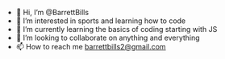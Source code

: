 - 👋 Hi, I’m @BarrettBills
- 👀 I’m interested in sports and learning how to code
- 🌱 I’m currently learning the basics of coding starting with JS
- 💞️ I’m looking to collaborate on anything and everything
- 📫 How to reach me barrettbills2@gmail.com

<!---
BarrettBills/BarrettBills is a ✨ special ✨ repository because its `README.md` (this file) appears on your GitHub profile.
You can click the Preview link to take a look at your changes.
--->
